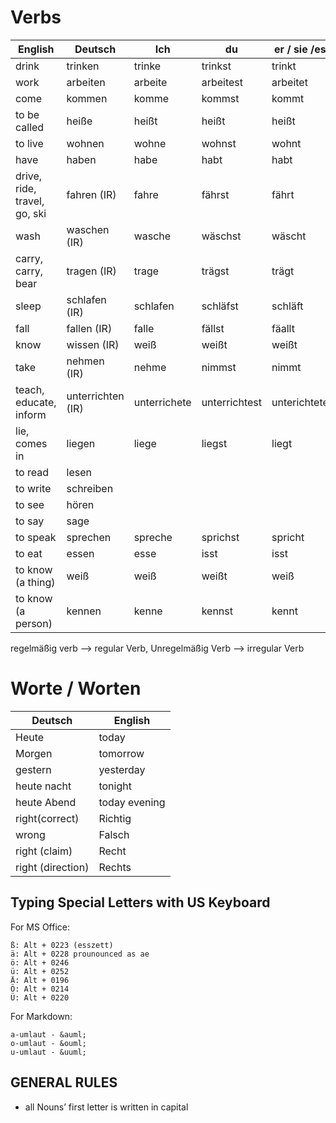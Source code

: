 # Verbs

| English|Deutsch|Ich|du|er / sie /es|wir|ihr|Sie(formal)sie(plural)|
|--- |--- |--- |--- |--- |--- |--- |--- |
|drink|trinken|trinke|trinkst|trinkt|trinken|trinkt|trinken|
|work|arbeiten|arbeite|arbeitest|arbeitet|arbeiten|arbeitet|arbeiten|
|come|kommen|komme|kommst|kommt|kommen|kommt|kommen|
|to be called|heiße|heißt|heißt|heißt|heißen|heißt|heißen|
|to live|wohnen|wohne|wohnst|wohnt|wohnen|wohnt|wohnen|
|have|haben|habe|habt|habt|haben|habt|haben|
|drive, ride, travel, go, ski|fahren (IR)|fahre|fährst|fährt|fahren|fahrt|fahren|
|wash|waschen (IR)|wasche|wäschst|wäscht|waschen|wascht|waschen|
|carry, carry, bear|tragen (IR)|trage|trägst|trägt|tragen|tragt|tragen|
|sleep|schlafen (IR)|schlafen|schläfst|schläft|schlafen|schlaft|schlafen|
|fall|fallen (IR)|falle|fällst|fäallt|fallen|fallt|fallen|
|know|wissen (IR)|weiß|weißt|weißt|wissen|wisst|wissen|
|take|nehmen (IR)|nehme|nimmst|nimmt|nehmen|nehmt|nehmen|
|teach, educate, inform|unterrichten (IR)|unterrichete|unterrichtest|unterichtete|unterrichten|unterrichtet|unterrichten|
|lie, comes in|liegen|liege|liegst|liegt|liegen|liegt|liegen|
|to read|lesen|||||||
|to write|schreiben|||||||
|to see|hören|||||||
|to say|sage|||||||
|to speak|sprechen|spreche|sprichst|spricht|sprechen|sprecht|sprechen|
|to eat|essen|esse|isst|isst|essen|esst|essen|
|to know (a thing)|weiß|weiß|weißt|weiß|wissen|wisst|wissen|
|to know (a person)|kennen|kenne|kennst|kennt|kennen|kennt|kennen|


regelmäßig verb --> regular Verb, Unregelmäßig Verb --> irregular Verb

# Worte / Worten

|Deutsch|English|
|---|---|
|Heute|today|
|Morgen|tomorrow|
|gestern|yesterday|
|heute nacht|tonight|
|heute Abend|today evening|
|right(correct)|Richtig|
|wrong|Falsch|
|right (claim)|Recht|
|right (direction)|Rechts|

## Typing Special Letters with US Keyboard

For MS Office:

    ß: Alt + 0223 (esszett)
    ä: Alt + 0228 prounounced as ae
    ö: Alt + 0246
    ü: Alt + 0252
    Ä: Alt + 0196
    Ö: Alt + 0214
    Ü: Alt + 0220

For Markdown:

    a-umlaut - &auml;
    o-umlaut - &ouml;
    u-umlaut - &uuml;

## GENERAL RULES

-   all Nouns’ first letter is written in capital
